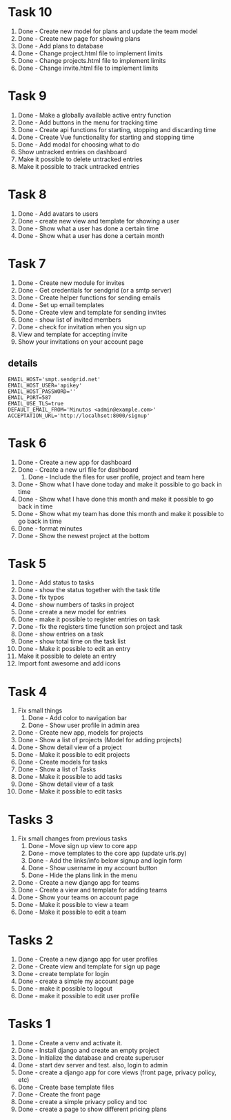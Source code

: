 # Task 10

1. Done - Create new model for plans and update the team model
2. Done - Create new page for showing plans
3. Done - Add plans to database
4. Done - Change project.html file to implement limits
5. Done - Change projects.html file to implement limits
6. Done - Change invite.html file to implement limits

# Task 9

1. Done - Make a globally available active entry function
2. Done - Add buttons in the menu for tracking time
3. Done - Create api functions for starting, stopping and discarding time
4. Done - Create Vue functionality for starting and stopping time
5. Done - Add modal for choosing what to do
6. Show untracked entries on dashboard
7. Make it possible to delete untracked entries
8. Make it possible to track untracked entries

# Task 8

1. Done - Add avatars to users
2. Done - create new view and template for showing a user
3. Done - Show what a user has done a certain time
4. Done - Show what a user has done a certain month

# Task 7

1. Done - Create new module for invites
2. Done - Get credentials for sendgrid (or a smtp server)
3. Done - Create helper functions for sending emails
4. Done - Set up email templates
5. Done - Create view and template for sending invites
6. Done - show list of invited members
7. Done - check for invitation when you sign up
8. View and template for accepting invite
9. Show your invitations on your account page

## details

```
EMAIL_HOST='smpt.sendgrid.net'
EMAIL_HOST_USER='apikey'
EMAIL_HOST_PASSWORD=''
EMAIL_PORT=587
EMAIL_USE_TLS=true
DEFAULT_EMAIL_FROM='Minutos <admin@example.com>'
ACCEPTATION_URL='http://localhsot:8000/signup'
```

# Task 6

1. Done - Create a new app for dashboard
2. Done - Create a new url file for dashboard
    1. Done - Include the files for user profile, project and team here
3. Done - Show what I have done today and make it possible to go back in time
4. Done - Show what I have done this month and make it possible to go back in time
5. Done - Show what my team has done this month and make it possible to go back in time
6. Done - format minutes
7. Done - Show the newest project at the bottom

# Task 5

1. Done - Add status to tasks
2. Done - show the status together with the task title
3. Done - fix typos
4. Done - show numbers of tasks in project
5. Done - create a new model for entries
6. Done - make it possible to register entries on task
7. Done - fix the registers time function son project and task
8. Done - show entries on a task
9. Done - show total time on the task list
10. Done - Make it possible to edit an entry
11. Make it possible to delete an entry
12. Import font awesome and add icons

# Task 4

1. Fix small things
    1. Done - Add color to navigation bar
    2. Done - Show user profile in admin area
2. Done - Create new app, models for projects
3. Done - Show a list of projects (Model for adding projects)
4. Done - Show detail view of a project
5. Done - Make it possible to edit projects
6. Done - Create models for tasks
7. Done - Show a list of Tasks
8. Done - Make it possible to add tasks
9. Done - Show detail view of a task
10. Done - Make it possible to edit tasks

# Tasks 3

1. Fix small changes from previous tasks
    1. Done - Move sign up view to core app
    2. Done - move templates to the core app (update urls.py)
    3. Done - Add the links/info below signup and login form
    4. Done - Show username in my account button
    5. Done - Hide the plans link in the menu
2. Done - Create a new django app for teams
3. Done - Create a view and template for adding teams
4. Done - Show your teams on account page
5. Done - Make it possible to view a team
6. Done - Make it possible to edit a team

# Tasks 2

1. Done - Create a new django app for user profiles
2. Done - Create view and template for sign up page
3. Done - create template for login
4. Done - create a simple my account page
5. Done - make it possible to logout
6. Done - make it possible to edit user profile

# Tasks 1

1. Done - Create a venv and activate it.
2. Done - Install django and create an empty project
3. Done - Initialize the database and create superuser
4. Done - start dev server and test. also, login to admin
5. Done - create a django app for core views (front page, privacy policy, etc)
6. Done - Create base template files
7. Done - Create the front page
8. Done - create a simple privacy policy and toc
9. Done - create a page to show different pricing plans
